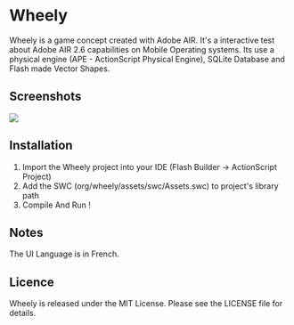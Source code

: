 Wheely
======
Wheely is a game concept created with Adobe AIR. It's a interactive test about Adobe AIR 2.6 capabilities on Mobile Operating systems. Its use a physical engine (APE - ActionScript Physical Engine), SQLite Database and Flash made Vector Shapes.

Screenshots
-----------
[![](https://raw.github.com/jvergerolle/wheely/master/Screenshots/wheely2.png)](https://raw.github.com/jvergerolle/wheely/master/Screenshots/wheely2.png)

Installation
------------
1. Import the Wheely project into your IDE (Flash Builder -> ActionScript Project)
1. Add the SWC (org/wheely/assets/swc/Assets.swc) to project's library path
1. Compile And Run !

Notes
-----
The UI Language is in French.

Licence
-------
Wheely is released under the MIT License. Please see the LICENSE file for details.